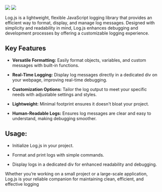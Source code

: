 <img src="https://upcdn.io/12a1z8q/raw/LogJS.webp">
<a href="https://raw.githubusercontent.com/Mohammad-Aqib786/log-js/refs/heads/labs/v1.0.0/Log.js" download="Log js">
  <img src="https://img.shields.io/badge/Download-Log.js-3d84ff?logo=github"/>
</a> 

Log.js is a lightweight, flexible JavaScript logging library that provides an efficient way to format, display, and manage log messages. Designed with simplicity and readability in mind, Log.js enhances debugging and development processes by offering a customizable logging experience.

## Key Features
- **Versatile Formatting:** Easily format objects, variables, and custom messages with built-in functions.

- **Real-Time Logging:** Display log messages directly in a dedicated div on your webpage, improving real-time debugging.

- **Customization Options:** Tailor the log output to meet your specific needs with adjustable settings and styles.

- **Lightweight:** Minimal footprint ensures it doesn't bloat your project.

- **Human-Readable Logs:** Ensures log messages are clear and easy to understand, making debugging smoother.

## Usage:
- Initialize Log.js in your project.

- Format and print logs with simple commands.

- Display logs in a dedicated div for enhanced readability and debugging.

Whether you’re working on a small project or a large-scale application, Log.js is your reliable companion for maintaining clean, efficient, and effective logging

